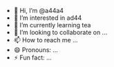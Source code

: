 - 👋 Hi, I’m @a44a4
- 👀 I’m interested in ad44  
- 🌱 I’m currently learning tea
- 💞️ I’m looking to collaborate on ...
- 📫 How to reach me ...
- 😄 Pronouns: ...
- ⚡ Fun fact: ...

<!---
a44a4/a44a4 is a ✨ special ✨ repository because its `README.md` (this file) appears on your GitHub profile.
You can click the Preview link to take a look at your changes.
--->
